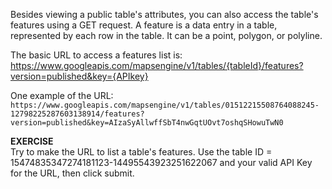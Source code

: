 Besides viewing a public table's attributes, you can also access the table's features using a GET request. A feature is a data entry in a table, represented by each row in the table. It can be a point, polygon, or polyline. 

The basic URL to access a features list is:                  
https://www.googleapis.com/mapsengine/v1/tables/{tableId}/features?version=published&key={APIkey} 

One example of the URL:  
`https://www.googleapis.com/mapsengine/v1/tables/01512215508764088245-12798225287603138914/features?version=published&key=AIzaSyAllwffSbT4nwGqtUOvt7oshqSHowuTwN0`

**EXERCISE**  
Try to make the URL to list a table's features. Use the table ID = 15474835347274181123-14495543923251622067 and your valid API Key for the URL, then click submit.